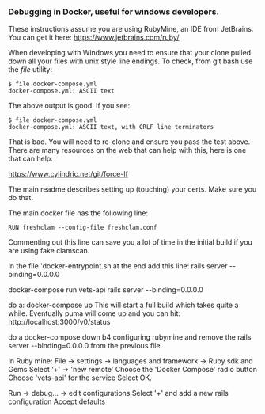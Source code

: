 ### Debugging in Docker, useful for windows developers.

These instructions assume you are using RubyMine, an IDE from JetBrains.
You can get it here:
https://www.jetbrains.com/ruby/

When developing with Windows you need to ensure that your clone pulled down all your files with unix style line endings.
To check, from git bash use the *file* utility:
```
$ file docker-compose.yml
docker-compose.yml: ASCII text
```
The above output is good. If you see:
```
$ file docker-compose.yml
docker-compose.yml: ASCII text, with CRLF line terminators
```
That is bad.  You will need to re-clone and ensure you pass the test above.  There are many resources on the web that can help with this, here is one that can help:

https://www.cylindric.net/git/force-lf

The main readme describes setting up (touching) your certs. Make sure you do that.

The main docker file has the following line:
```
RUN freshclam --config-file freshclam.conf
```
Commenting out this line can save you a lot of time in the initial build if you are using fake clamscan.

In the file 'docker-entrypoint.sh at the end add this line:
rails server --binding=0.0.0.0

 docker-compose run vets-api rails server --binding=0.0.0.0

do a:
docker-compose up
This will start a full build which takes quite a while.  Eventually puma will come up and you can hit:
http://localhost:3000/v0/status

do a 
docker-compose down
b4 configuring rubymine and remove the 
rails server --binding=0.0.0.0 from the previous file.

In Ruby mine:
File -> settings -> languages and framework -> Ruby sdk and Gems
Select '+' -> 'new remote'
Choose the 'Docker Compose' radio button
Choose 'vets-api' for the service
Select OK.

Run -> debug... -> edit configurations 
Select '+' and add a new rails configuration
Accept defaults

